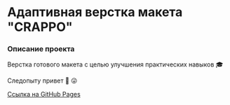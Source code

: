 # Адаптивная верстка макета "CRAPPO"

### Описание проекта
Верстка готового макета с целью улучшения практических навыков :mortar_board:

Следопыту привет :wave: :stuck_out_tongue_winking_eye:

[Ссылка на GitHub Pages](https://anilyukina.github.io/bitcoin/)
